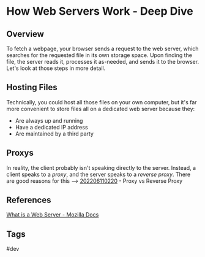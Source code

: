 # How Web Servers Work - Deep Dive 

## Overview
To fetch a webpage, your browser sends a request to the web server, which searches for the requested file in its own storage space. Upon finding the file, the server reads it, processes it as-needed, and sends it to the browser. Let's look at those steps in more detail.  

## Hosting Files
Technically, you could host all those files on your own computer, but it's far more convenient to store files all on a dedicated web server because they:  
* Are always up and running  
* Have a dedicated IP address  
* Are maintained by a third party  

## Proxys
In reality, the client probably isn't speaking directly to the server. Instead, a client speaks to a *proxy*, and the server speaks to a *reverse proxy*. There are good reasons for this --> [202206110220](../202206110220) - Proxy vs Reverse Proxy 

## References
[What is a Web Server - Mozilla Docs](https://developer.mozilla.org/en-US/docs/Learn/Common_questions/What_is_a_web_server)  

## Tags
#dev
